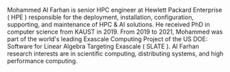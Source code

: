 Mohammed Al Farhan is senior HPC engineer at Hewlett Packard Enterprise ( HPE )
responsible for the deployment, installation, configuration, supporting, and
maintenance of HPC & AI solutions. He received PhD in computer science from
KAUST in 2019. From 2019 to 2021, Mohammed was part of the world's leading
Exascale Computing Project of the US DOE: Software for Linear Algebra Targeting
Exascale ( SLATE ). Al Farhan research interests are in scientific computing,
distributing systems, and high performance computing.
